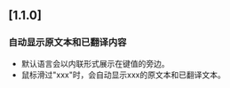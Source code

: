<!-- Keep a Changelog guide -> https://keepachangelog.com -->

## [1.1.0]

### 自动显示原文本和已翻译内容
- 默认语言会以内联形式展示在键值的旁边。
- 鼠标滑过"xxx"时，会自动显示xxx的原文本和已翻译文本。
